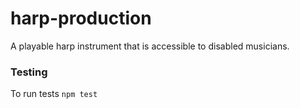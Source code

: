 # harp-production

A playable harp instrument that is accessible to disabled musicians.

### Testing

To run tests `npm test`
